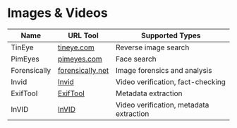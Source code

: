 # Images & Videos

| Name             | URL Tool                                    | Supported Types                          |
|------------------|---------------------------------------------|------------------------------------------|
| TinEye           | [tineye.com](https://tineye.com/)           | Reverse image search                     |
| PimEyes          | [pimeyes.com](https://pimeyes.com/en)       | Face search                              |
| Forensically     | [forensically.net](https://29a.ch/photo-forensics/) | Image forensics and analysis         |
| Invid            | [Invid](https://invid-project.eu/)          | Video verification, fact-checking        |
| ExifTool         | [ExifTool](https://exiftool.org/)           | Metadata extraction                      |
| InVID         | [InVID](https://www.invid-project.eu)           | Video verification, metadata extraction                      |
